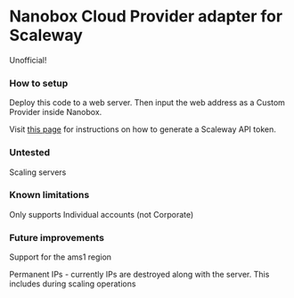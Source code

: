 # Nanobox Cloud Provider adapter for Scaleway

Unofficial!

### How to setup
Deploy this code to a web server. Then input the web address as a Custom Provider inside Nanobox.

Visit [this page](https://www.scaleway.com/docs/generate-an-api-token) for instructions on how to generate a Scaleway API token.

### Untested
Scaling servers

### Known limitations
Only supports Individual accounts (not Corporate)

### Future improvements
Support for the ams1 region

Permanent IPs - currently IPs are destroyed along with the server. This includes during scaling operations
